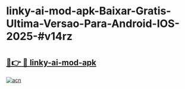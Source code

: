 # linky-ai-mod-apk-Baixar-Gratis-Ultima-Versao-Para-Android-IOS-2025-#v14rz

# <h2><a href="https://ainizakaria.my?title=linky-ai-mod-apk&ref=24M">🔗👉 🔴 linky-ai-mod-apk</a></h2>

[![acn](https://github.com/user-attachments/assets/0f9c940e-d8b0-45ae-aac7-cd30a18b3e1c)](https://ainizakaria.my?title=linky-ai-mod-apk&ref=24M)

